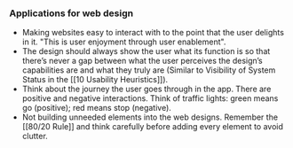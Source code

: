 ### Applications for web design
- Making websites easy to interact with to the point that the user delights in it. "This is user enjoyment through user enablement".
- The design should always show the user what its function is so that there’s never a gap between what the user perceives the design’s capabilities are and what they truly are (Similar to Visibility of System Status in the [[10 Usability Heuristics]]).
- Think about the journey the user goes through in the app. There are positive and negative interactions. Think of traffic lights: green means go (positive); red means stop (negative).
- Not building unneeded elements into the web designs. Remember the [[80/20 Rule]] and think carefully before adding every element to avoid clutter.